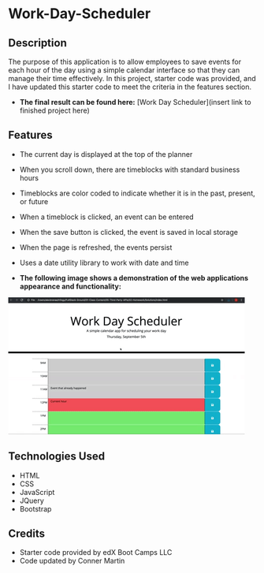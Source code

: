 # Work-Day-Scheduler

## Description

The purpose of this application is to allow employees to save events for each hour of the day using a simple calendar interface so that they can manage their time effectively. In this project, starter code was provided, and I have updated this starter code to meet the criteria in the features section.

* **The final result can be found here:** [Work Day Scheduler](insert link to finished project here)

## Features

* The current day is displayed at the top of the planner
* When you scroll down, there are timeblocks with standard business hours
* Timeblocks are color coded to indicate whether it is in the past, present, or future
* When a timeblock is clicked, an event can be entered
* When the save button is clicked, the event is saved in local storage
* When the page is refreshed, the events persist
* Uses a date utility library to work with date and time

* **The following image shows a demonstration of the web applications appearance and functionality:**

![applicaiton demo.](./Assets/05-third-party-apis-homework-demo.gif)


## Technologies Used

* HTML
* CSS
* JavaScript
* JQuery
* Bootstrap

## Credits

* Starter code provided by edX Boot Camps LLC
* Code updated by Conner Martin